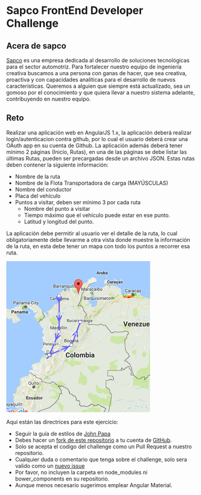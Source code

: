 # Sapco FrontEnd Developer Challenge

## Acera de sapco

[Sapco](http://www.sapco.co/) es una empresa dedicada al desarrollo de soluciones tecnológicas para el sector automotriz. Para fortalecer nuestro equipo de ingeniería creativa buscamos a una persona con ganas de hacer, que sea creativa, proactiva y con capacidades analíticas para el desarrollo de nuevos características. Queremos a alguien que siempre está actualizado, sea un gomoso por el conocimiento y que quiera llevar a nuestro sistema adelante, contribuyendo en nuestro equipo.

## Reto

Realizar una aplicación web en AngularJS 1.x, la aplicación deberá realizar login/autenticacion contra github, por lo cual el usuario deberá crear una OAuth app en su cuenta de Github. La aplicación además deberá tener mínimo 2 páginas (Inicio, Rutas), en una de las páginas se debe listar las últimas Rutas, pueden ser precargadas desde un archivo JSON. Estas rutas deben contener la siguiente información:

- Nombre de la ruta
- Nombre de la Flota Transportadora de carga (MAYÚSCULAS)
- Nombre del conductor
- Placa del vehículo
- Puntos a visitar, deben ser mínimo 3 por cada ruta
  - Nombre del punto a visitar
  - Tiempo máximo que el vehículo puede estar en ese punto.
  - Latitud y longitud del punto.

La aplicación debe permitir al usuario ver el detalle de la ruta, lo cual obligatoriamente debe llevarme a otra vista donde muestre la información de la ruta, en esta debe tener un mapa con todo los puntos a recorrer esa ruta.

![Google Maps](mapa.png?raw=true "Optional Title")

Aquí están las directrices para este ejercicio:

* Seguir la guía de estilos de [John Papa](https://github.com/johnpapa/angular-styleguide/tree/master/a1)
* Debes hacer un [fork de este repositorio](https://github.com/ingenieriasapco/frontend-challenge) a tu cuenta de [GitHub](https://github.com/).
* Solo se acepta el codigo del challenge como un Pull Request a nuestro repositorio.
* Cualquier duda o comentario que tenga sobre el challenge, solo sera valido como un [nuevo issue](https://github.com/ingenieriasapco/frontend-challenge/issues)
* Por favor, no incluyen la carpeta en node_modules ni bower_components en su repositorio.
* Aunque menos necesario sugerimos emplear Angular Material.
